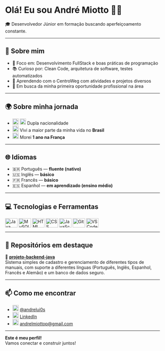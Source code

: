 # Olá! Eu sou André Miotto 👨‍💻

🎓 Desenvolvedor Júnior em formação buscando aperfeiçoamento constante.

---

## 🧠 Sobre mim

- 🎯 Foco em: Desenvolvimento FullStack e boas práticas de programação  
- 📚 Curioso por: Clean Code, arquitetura de software, testes automatizados  
- 🔧 Aprendendo com o CentroWeg com atividades e projetos diversos  
- 💼 Em busca da minha primeira oportunidade profissional na área  

---

## 🌍 Sobre minha jornada

- <img src="https://flagcdn.com/w40/br.png" width="20"/> <img src="https://flagcdn.com/w40/pt.png" width="20"/> Dupla nacionalidade  
- <img src="https://flagcdn.com/w40/br.png" width="20"/> Vivi a maior parte da minha vida no **Brasil**  
- <img src="https://flagcdn.com/w40/fr.png" width="20"/> Morei **1 ano na França**

---

## 🌐 Idiomas

- 🇧🇷 Português — **fluente (nativo)**  
- 🇺🇸 Inglês — **básico**  
- 🇫🇷 Francês — **básico**  
- 🇪🇸 Espanhol — **em aprendizado (ensino médio)**

---

## 💻 Tecnologias e Ferramentas

<div style="display: inline_block">
  <img align="center" alt="Java" height="30" width="40" src="https://cdn.jsdelivr.net/gh/devicons/devicon/icons/java/java-original.svg">
  <img align="center" alt="MySQL" height="30" width="40" src="https://cdn.jsdelivr.net/gh/devicons/devicon/icons/mysql/mysql-original.svg">
  <img align="center" alt="HTML" height="30" width="40" src="https://cdn.jsdelivr.net/gh/devicons/devicon/icons/html5/html5-original.svg">
  <img align="center" alt="CSS" height="30" width="40" src="https://cdn.jsdelivr.net/gh/devicons/devicon/icons/css3/css3-original.svg">
  <img align="center" alt="JavaScript" height="30" width="40" src="https://cdn.jsdelivr.net/gh/devicons/devicon/icons/javascript/javascript-original.svg">
  <img align="center" alt="Git" height="30" width="40" src="https://cdn.jsdelivr.net/gh/devicons/devicon/icons/git/git-original.svg">
  <img align="center" alt="VSCode" height="30" width="40" src="https://cdn.jsdelivr.net/gh/devicons/devicon/icons/vscode/vscode-original.svg">
</div>

---

## 📂 Repositórios em destaque

🔹 [**projeto-backend-java**](https://github.com/CaduBraga/WegOne)  
Sistema simples de cadastro e gerenciamento de diferentes tipos de manuais, com suporte a diferentes línguas (Português, Inglês, Espanhol, Francês e Alemão) e um banco de dados seguro.

---

## 📫 Como me encontrar

- <img src="https://cdn-icons-png.flaticon.com/512/2111/2111463.png" width="20"/> [@andrelui0s](https://www.instagram.com/andrelui0s)  
- <img src="https://cdn.jsdelivr.net/gh/devicons/devicon/icons/linkedin/linkedin-original.svg" width="20"/> [LinkedIn](https://www.linkedin.com/in/seulinkedin)  
- <img src="https://cdn-icons-png.flaticon.com/512/732/732200.png" width="20"/> [andrelmiottop@gmail.com](mailto:andrelmiottop@gmail.com)

---

**Este é meu perfil!**  
Vamos conectar e construir juntos!
